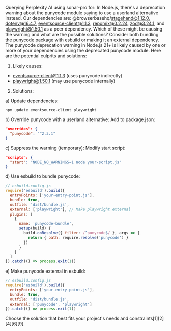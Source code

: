 Querying Perplexity AI using sonar-pro for: In Node.js, there's a deprecation warning about the punycode module saying to use a userland alternative instead. Our dependencies are: @browserbasehq/stagehand@1.12.0, dotenv@16.4.7, eventsource-client@1.1.3, repomix@0.2.24, zod@3.24.1, and playwright@1.50.1 as a peer dependency. Which of these might be causing the warning and what are the possible solutions? Consider both bundling the punycode package with esbuild or making it an external dependency.
The punycode deprecation warning in Node.js 21+ is likely caused by one or more of your dependencies using the deprecated punycode module. Here are the potential culprits and solutions:

1. Likely causes:
- eventsource-client@1.1.3 (uses punycode indirectly)
- playwright@1.50.1 (may use punycode internally)

2. Solutions:

a) Update dependencies:
```
npm update eventsource-client playwright
```

b) Override punycode with a userland alternative:
Add to package.json:
```json
"overrides": {
  "punycode": "^2.3.1"
}
```

c) Suppress the warning (temporary):
Modify start script:
```json
"scripts": {
  "start": "NODE_NO_WARNINGS=1 node your-script.js"
}
```

d) Use esbuild to bundle punycode:
```javascript
// esbuild.config.js
require('esbuild').build({
  entryPoints: ['your-entry-point.js'],
  bundle: true,
  outfile: 'dist/bundle.js',
  external: ['playwright'], // Make playwright external
  plugins: [
    {
      name: 'punycode-bundle',
      setup(build) {
        build.onResolve({ filter: /^punycode$/ }, args => {
          return { path: require.resolve('punycode') }
        })
      }
    }
  ]
}).catch(() => process.exit(1))
```

e) Make punycode external in esbuild:
```javascript
// esbuild.config.js
require('esbuild').build({
  entryPoints: ['your-entry-point.js'],
  bundle: true,
  outfile: 'dist/bundle.js',
  external: ['punycode', 'playwright']
}).catch(() => process.exit(1))
```

Choose the solution that best fits your project's needs and constraints[1][2][4][6][9].